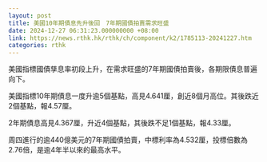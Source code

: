 ```yaml
---
layout: post
title: 美國10年期債息先升後回　7年期國債拍賣需求旺盛
date: 2024-12-27 06:31:23.000000000 +08:00
link: https://news.rthk.hk/rthk/ch/component/k2/1785113-20241227.htm
categories: rthk
---
```


美國指標國債孳息率初段上升，在需求旺盛的7年期國債拍賣後，各期限債息普遍向下。

美國指標10年期債息一度升逾5個基點，高見4.641厘，創近8個月高位。其後跌近2個基點，報4.57厘。

2年期債息高見4.367厘，升近4個基點，其後跌不足1個基點，報4.33厘。

周四進行的逾440億美元的7年期國債拍賣，中標利率為4.532厘，投標倍數為2.76倍，是逾4年半以來的最高水平。
